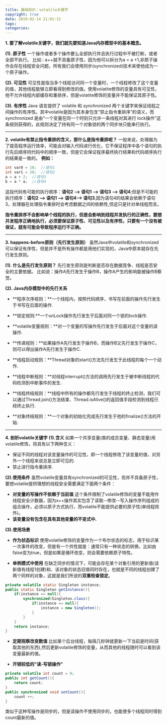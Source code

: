 ```yaml
---
title: 基础知识：volatile关键字
copyright: true
date: 2019-02-14 21:01:12
tags:
categories:
---
```


**1. 要了解volatile关键字，我们就先要知道Java内存模型中的基本概念。**

**(1). 原子性**
一个操作或者多个操作要么全部执行并且执行过程中不被打断，或者全部不执行。  比如 : a++就不具备原子性，因为他可以拆分为a = a +1,非原子操作会存在线程安全问题，所有我们会使用同步(synchronized)技术来使他成为一个原子操作。

<!-- more -->

**(2). 可见性**
可见性是指当多个线程访问同一个变量时，一个线程修改了这个变量的值，其他线程能够立即看得到修改的值。使用volatite修饰的变量具有可见性，他不允许线程内部缓存和重排序，但是volatite修饰的变量并不能保证其原子性。

**(3). 有序性**
Java 语言提供了 volatile 和 synchronized 两个关键字来保证线程之间操作的有序性。其中volatile是因为其本身包含“禁止指令重排序”的语义，而synchronized 是由“一个变量在同一个时刻只允许一条线程对其进行 lock操作”这条规则获得的，此规则决定了持有同一个对象锁的两个同步块只能串行执行。

---
**2. volatile有禁止指令重排的含义，那什么是指令重排呢？**
一般来说，处理器为了提高程序运行效率，可能会对输入代码进行优化，它不保证程序中各个语句的执行先后顺序同代码中的顺序一致，但是它会保证程序最终执行结果和代码顺序执行的结果是一致的。
**例如：**
```java
int var0 = 10;  //语句1
int var1 = 20;  //语句2
a = a + 2;  //语句3
b = a * a;  //语句4
```
这段代码有可能的执行顺序：**语句2 —> 语句1 —> 语句3 —> 语句4**;但是不可能的执行顺序：**语句2 —> 语句1 —> 语句4—> 语句3**,因为语句4的结果会依赖于语句3，处理器在处理指令重排时会考虑数据之间的依赖性,但这只是针对单线程而言。


**指令重排序不会影响单个线程的执行，但是会影响到线程并发执行的正确性，要想并发程序正确地执行，必须要保证原子性、可见性以及有序性，只要有一个没有被保证，就有可能会导致程序运行不正确。**


---
**3. happens-before原则（先行发生原则）**
虽然Java中volatile和synchronized可以保证有序性，但是并不是所有操作都是用他们实现的，Java中原本就存在先行发生原则。

**(1). 什么是先行发生原则？**
先行发生原则是判断是否存在数据竞争、线程是否安全的主要依据。
比如说：操作A先行发生于操作B，操作A产生的影响能被操作B察觉。

**(2). Java内存模型中的先行关系**
- **程序次序规则：**一个线程内，按照代码顺序，书写在前面的操作先行发生于书写在后面的操作.
 
- **锁定规则:**一个unLock操作先行发生于后面对同一个锁的lock操作.

- **volatile变量规则：**对一个变量的写操作先行发生于后面对这个变量的读操作.

- **传递规则：**如果操作A先行发生于操作B，而操作B又先行发生于操作C，则可以得出操作A先行发生于操作C.

- **线程启动规则：**Thread对象的start()方法先行发生于此线程的每个一个动作.

- **线程中断规则：**对线程interrupt()方法的调用先行发生于被中断线程的代码检测到中断事件的发生.

- **线程终结规则：**线程中所有的操作都先行发生于线程的终止检测，我们可以通过Thread.join()方法结束、Thread.isAlive()的返回值手段检测到线程已经终止执行.

- **对象终结规则：**一个对象的初始化完成先行发生于他的finalize()方法的开始.

---
**4. 剖析volatile关键字**
**(1).含义**
如果一个共享变量(类的成员变量、静态变量)用volatile修饰，将具有以下两种含义：
- 保证不同的线程对该变量操作的可见性，即一个线程修改了该变量的值，对另外一个线程来说总是立即可见的.
- 禁止进行指令重排序.

**(2).使用条件**
虽然volatile变量具有synchronized的可见性，但并不具备原子性，要想volatile提供理想的线程安全需要满足下面两个条件：
- **对变量的写操作不依赖于当前值**
这个条件限制了volatile修饰的变量不能用作线程安全计数器，因为x++操作其实包含了读取--修改--写入操作序列组成的组合操作，必须以原子方式执行，而volatile不能提供必要的原子性(单线程除外)。
- **该变量没有包含在具有其他变量的不变式中.**

**(3).使用场景**
- **作为状态标识**
使用volatile修饰的变量作为一个布尔状态的标志，用于标识某一次事件的改变，但是有一个共性就是：通常只有一种状态的转换，比如由false变为true，但是如果是循环改变，则会需要依赖原子特性。

- **单例模式中使用**
在缺乏同步的情况下，可能会存在某个对象引用的更新值(该新值有线程1创建)和、该对象的状态旧值同时存在，也就是不同的线程创建了两个同样的对象，这就是我们所说的**双重检查锁定**。
```java
private volatile static Singleton instance;
public static Singleton getInstance(){
	if(instance == null){
		synchronized(Singleton.class){
			if(instance == null){
				instance = new Singleton();
			}
		}
	}
	return instance;
}
```
     
- **定期观察改变数值**
比如某个后台线程，每隔几秒钟就更新一下当前是时间(获取其他的东西),然后更新volatile修饰的变量，从而其他的线程随时可以看到该变量最新的值。
 
- **开销较低的"读-写锁操作"**
```java
private volatile int count = 0;
public int getCount(){
    return count;
}
public synchronized void setCount(){
    count ++;
}
```
类似于这种写操作是同步的，但是读操作不使用同步的，也能使多个线程同时得到count最新的值。


 




